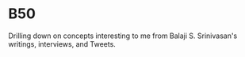 # B50
Drilling down on concepts interesting to me from Balaji S. Srinivasan's writings, interviews, and Tweets.
